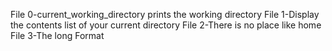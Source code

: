 File 0-current_working_directory prints the working directory
File 1-Display the contents list of your current directory
File 2-There is no place like home
File 3-The long Format